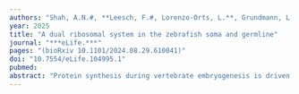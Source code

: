 ```yaml
---
authors: "Shah, A.N.#, **Leesch, F.#, Lorenzo-Orts, L.**, Grundmann, L., Novatchkova, M., Haselbach, D., Calo, E.#, **Pauli, A.#**."
year: 2025
title: "A dual ribosomal system in the zebrafish soma and germline"
journal: "***eLife.***"
pages: "(bioRxiv 10.1101/2024.08.29.610041)"
doi: "10.7554/eLife.104995.1"
pubmed: 
abstract: "Protein synthesis during vertebrate embryogenesis is driven by ribosomes of two distinct origins: maternal ribosomes synthesized during oogenesis and stored in the egg, and somatic ribosomes, produced by the developing embryo after zygotic genome activation (ZGA). In zebrafish, these two ribosome types are expressed from different genomic loci and also differ in their ribosomal RNA (rRNA) sequence. To characterize this dual ribosome system further, we examined the expression patterns of maternal and somatic rRNAs during embryogenesis and in adult tissues. We found that maternal rRNAs are not only expressed during oogenesis but are continuously produced in the zebrafish germline. Proteomic analyses of maternal and somatic ribosomes unveiled differences in core ribosomal protein composition. Most nucleotide differences between maternal and somatic rRNAs are located in the flexible, structurally not resolved expansion segments. Our in vivo data demonstrated that both maternal and somatic ribosomes can be translationally active in the embryo. Using transgenically tagged maternal or somatic ribosome subunits, we experimentally confirm the presence of hybrid 80S ribosomes composed of 40S and 60S subunits from both origins and demonstrate the preferential in vivo association of maternal ribosomes with germline-specific transcripts. Our study identifies a distinct type of ribosomes in the zebrafish germline and thus presents a foundation for future explorations into possible regulatory mechanisms and functional roles of heterogeneous ribosomes."
---
```

